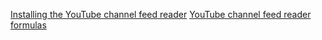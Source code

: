 [Installing the YouTube channel feed reader](https://github.com/jbmagination/YouTubeChannelFeedReader/blob/tutorial/install.md)
[YouTube channel feed reader formulas](https://github.com/jbmagination/YouTubeChannelFeedReader/blob/tutorial/formula.md)
